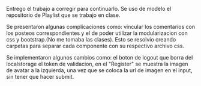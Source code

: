 Entrego el trabajo a corregir para continuarlo.
Se uso de modelo el repositorio de Playlist que se trabajo en clase.

Se presentaron algunas complicaciones como: vincular los comentarios con los posteos correspondientes y 
el de poder utilizar la modularizacion con css y bootstrap.(No me tomaba las clases). Esto se resolvio
creando carpetas para separar cada componente con su respectivo archivo css.

Se implementaron algunos cambios como: el boton de logout que borra del localstorage  el token de validacion,
en el "Register" se muestra la imagen de avatar a la izquierda, una vez que se coloca la url de imagen en
el input, sin tener que hacer submit. 
